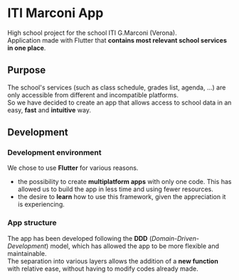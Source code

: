 # ITI Marconi App 
High school project for the school ITI G.Marconi (Verona).</br>
Application made with Flutter that **contains most relevant school services in one place**.

## Purpose
The school's services (such as class schedule, grades list, agenda, ...) are only accessible from different and incompatible platforms.</br>
So we have decided to create an app that allows access to school data in an easy, **fast** and **intuitive** way.

## Development
### Development environment
We chose to use **Flutter** for various reasons.
- the possibility to create **multiplatform apps** with only one code. This has allowed us to build the app in less time and using fewer resources.
- the desire to **learn** how to use this framework, given the appreciation it is experiencing.
### App structure
The app has been developed following the **DDD** (*Domain-Driven-Development*) model, which has allowed the app to be more flexible and maintainable.</br>
The separation into various layers allows the addition of a **new function** with relative ease, without having to modify codes already made.
